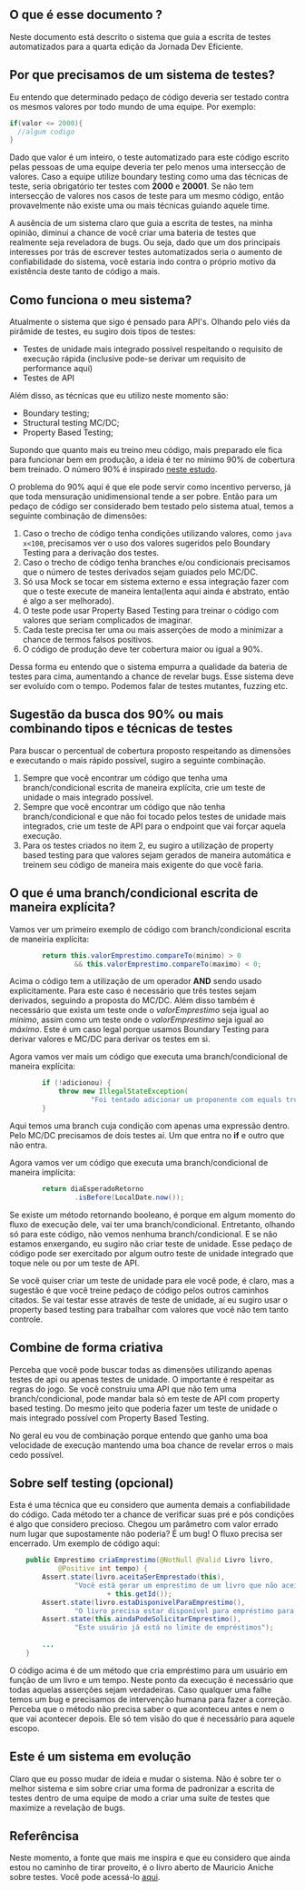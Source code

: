 ## O que é esse documento ?

Neste documento está descrito o sistema que guia a escrita de testes automatizados para a quarta edição da Jornada Dev Eficiente.

## Por que precisamos de um sistema de testes?

Eu entendo que determinado pedaço de código deveria ser testado contra os mesmos valores por todo mundo de uma equipe. Por exemplo:

```java
if(valor <= 2000){
  //algum codigo
}
```

Dado que valor é um inteiro, o teste automatizado para este código escrito pelas pessoas de uma equipe deveria ter pelo menos uma intersecção de valores. Caso
a equipe utilize boundary testing como uma das técnicas de teste, seria obrigatório ter testes com **2000** e **20001**. Se não tem intersecção de valores 
nos casos de teste para um mesmo código, então provavelmente não existe uma ou mais técnicas guiando aquele time. 

A ausência de um sistema claro que guia a escrita de testes, na minha opinião, diminui a chance de você criar uma bateria de testes que realmente seja reveladora
de bugs. Ou seja, dado que um dos principais interesses por trás de escrever testes automatizados seria o aumento de confiabilidade do sistema, você estaria indo
contra o próprio motivo da existência deste tanto de código a mais. 

## Como funciona o meu sistema?

Atualmente o sistema que sigo é pensado para API's. Olhando pelo viés da pirâmide de testes, eu sugiro dois tipos de testes:

* Testes de unidade mais integrado possível respeitando o requisito de execução rápida (inclusive pode-se derivar um requisito de performance aqui)
* Testes de API

Além disso, as técnicas que eu utilizo neste momento são:

* Boundary testing;
* Structural testing MC/DC;
* Property Based Testing;

Supondo que quanto mais eu treino meu código, mais preparado ele fica para funcionar bem em produção, a ideia é ter no mínimo 90% de cobertura bem treinado. O número
90% é inspirado [neste estudo](https://www.researchgate.net/profile/Akbar-Siami-Namin/publication/220854552_The_influence_of_size_and_coverage_on_test_suite_effectiveness/links/577164e508ae0b3a3b7d6e5d/The-influence-of-size-and-coverage-on-test-suite-effectiveness.pdf). 


O problema do 90% aqui é que ele pode servir como incentivo perverso, já que toda mensuração unidimensional tende a ser pobre. Então para um pedaço de código
ser considerado bem testado pelo sistema atual, temos a seguinte combinação de dimensões:

1. Caso o trecho de código tenha condições utilizando valores, como ```java x<100```, precisamos ver o uso dos valores sugeridos pelo Boundary Testing para a derivação dos testes.
2. Caso o trecho de código tenha branches e/ou condicionais precisamos que o número de testes derivados sejam guiados pelo MC/DC. 
3. Só usa Mock se tocar em sistema externo e essa integração fazer com que o teste execute de maneira lenta(lenta aqui ainda é abstrato, então é algo a ser melhorado). 
4. O teste pode usar Property Based Testing para treinar o código com valores que seriam complicados de imaginar. 
5. Cada teste precisa ter uma ou mais asserções de modo a minimizar a chance de termos falsos positivos. 
6. O código de produção deve ter cobertura maior ou igual a 90%. 

Dessa forma eu entendo que o sistema empurra a qualidade da bateria de testes para cima, aumentando a chance de revelar bugs. Esse sistema deve ser evoluído com
o tempo. Podemos falar de testes mutantes, fuzzing etc. 

## Sugestão da busca dos 90% ou mais combinando tipos e técnicas de testes

Para buscar o percentual de cobertura proposto respeitando as dimensões e executando o mais rápido possível, sugiro a seguinte combinação. 

1. Sempre que você encontrar um código que tenha uma branch/condicional escrita de maneira explícita, crie um teste de unidade o mais integrado possível.
2. Sempre que você encontrar um código que não tenha branch/condicional e que não foi tocado pelos testes de unidade mais integrados, crie um teste de API para o endpoint que vai forçar aquela execução. 
3. Para os testes criados no item 2, eu sugiro a utilização de property based testing para que valores sejam gerados de maneira automática e treinem seu código de maneira mais exigente do que você faria. 

## O que é uma branch/condicional escrita de maneira explícita?

Vamos ver um primeiro exemplo de código com branch/condicional escrita de maneiria explícita:

```java
		return this.valorEmprestimo.compareTo(minimo) > 0 
				&& this.valorEmprestimo.compareTo(maximo) < 0;
```
Acima o código tem a utilização de um operador **AND** sendo usado explicitamente. Para este caso é necessário que três testes sejam derivados, seguindo a proposta
do MC/DC. Além disso também é necessário que exista um teste onde o _valorEmprestimo_ seja igual ao _minimo_, assim como um teste onde o _valorEmprestimo_ seja igual
ao _máximo_. Este é um caso legal porque usamos Boundary Testing para derivar valores e MC/DC para derivar os testes em si. 

Agora vamos ver mais um código que executa uma branch/condicional de maneira explícita:

```java
		if (!adicionou) {
			throw new IllegalStateException(
					"Foi tentado adicionar um proponente com equals true com esse daqui " + novoProponente);
		}
```

Aqui temos uma branch cuja condição com apenas uma expressão dentro. Pelo MC/DC precisamos de dois testes aí. Um que entra no **if** e outro que não entra. 

Agora vamos ver um código que executa uma branch/condicional de maneira implícita:

```java
		return diaEsperadoRetorno
				.isBefore(LocalDate.now());
```
Se existe um método retornando booleano, é porque em algum momento do fluxo de execução dele, vai ter uma branch/condicional. Entretanto, olhando só para este 
código, não vemos nenhuma branch/condicional. E se não estamos enxergando, eu sugiro não criar teste de unidade. Esse pedaço de código pode ser exercitado
por algum outro teste de unidade integrado que toque nele ou por um teste de API. 

Se você quiser criar um teste de unidade para ele você pode, é claro, mas a sugestão é que você treine pedaço de código pelos outros caminhos citados. Se vai testar
esse através de teste de unidade, aí eu sugiro usar o property based testing para trabalhar com valores que você não tem tanto controle. 

## Combine de forma criativa

Perceba que você pode buscar todas as dimensões utilizando apenas testes de api ou apenas testes de unidade. O importante é respeitar as regras do jogo. Se você
construiu uma API que não tem uma branch/condicional, pode mandar bala só em teste de API com property based testing. Do mesmo jeito que poderia fazer um teste
de unidade o mais integrado possível com Property Based Testing. 

No geral eu vou de combinação porque entendo que ganho uma boa velocidade de execução mantendo uma boa chance de revelar erros o mais cedo possível.

## Sobre self testing (opcional)

Esta é uma técnica que eu considero que aumenta demais a confiabilidade do código. Cada método ter a chance de verificar suas pré e pós condições é algo que considero precioso. Chegou um parâmetro com valor errado num lugar que supostamente não poderia? É um bug! O fluxo precisa ser encerrado. Um exemplo de código aqui:

```java
	public Emprestimo criaEmprestimo(@NotNull @Valid Livro livro,
			@Positive int tempo) {
		Assert.state(livro.aceitaSerEmprestado(this),
				"Você está gerar um emprestimo de um livro que não aceita ser emprestado para o usuario "
						+ this.getId());
		Assert.state(livro.estaDisponivelParaEmprestimo(),
				"O livro precisa estar disponível para empréstimo para ser emprestado");
		Assert.state(this.aindaPodeSolicitarEmprestimo(),
				"Este usuário já está no limite de empréstimos");
				
		...
	}
```

O código acima é de um método que cria empréstimo para um usuário em função de um livro e um tempo. Neste ponto da execução é necessário que todas aquelas 
asserções sejam verdadeiras. Caso qualquer uma falhe temos um bug e precisamos de intervenção humana para fazer a correção. Perceba que o método não precisa 
saber o que aconteceu antes e nem o que vai acontecer depois. Ele só tem visão do que é necessário para aquele escopo. 

## Este é um sistema em evolução

Claro que eu posso mudar de ideia e mudar o sistema. Não é sobre ter o melhor sistema e sim sobre criar uma forma de padronizar a escrita de testes dentro de uma 
equipe de modo a criar uma suite de testes que maximize a revelação de bugs. 

## Referêncisa

Neste momento, a fonte que mais me inspira e que eu considero que ainda estou no caminho de tirar proveito, é o livro aberto de Mauricio Aniche sobre testes.
Você pode acessá-lo [aqui](https://sttp.site/). 




